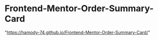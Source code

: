 # Frontend-Mentor-Order-Summary-Card
"https://hamody-74.github.io/Frontend-Mentor-Order-Summary-Card/" 
